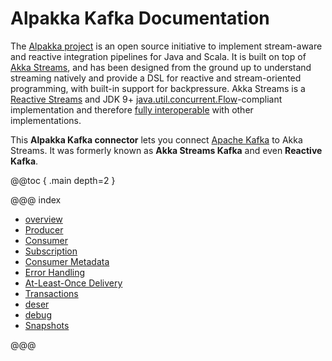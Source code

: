 # Alpakka Kafka Documentation

The [Alpakka project](https://developer.lightbend.com/docs/alpakka/current/) is an open source initiative to implement stream-aware and reactive integration pipelines for Java and Scala. It is built on top of [Akka Streams](https://doc.akka.io/docs/akka/current/stream/index.html), and has been designed from the ground up to understand streaming natively and provide a DSL for reactive and stream-oriented programming, with built-in support for backpressure. Akka Streams is a [Reactive Streams](https://www.reactive-streams.org/) and JDK 9+ [java.util.concurrent.Flow](https://docs.oracle.com/javase/10/docs/api/java/util/concurrent/Flow.html)-compliant implementation and therefore [fully interoperable](https://doc.akka.io/docs/akka/current/general/stream/stream-design.html#interoperation-with-other-reactive-streams-implementations) with other implementations.

This **Alpakka Kafka connector** lets you connect [Apache Kafka](https://kafka.apache.org/) to Akka Streams. It was formerly known as **Akka Streams Kafka** and even **Reactive Kafka**.

@@toc { .main depth=2 }

@@@ index

* [overview](home.md)
* [Producer](producer.md)
* [Consumer](consumer.md)
* [Subscription](subscription.md)
* [Consumer Metadata](consumer-metadata.md)
* [Error Handling](errorhandling.md)
* [At-Least-Once Delivery](atleastonce.md)
* [Transactions](transactions.md)
* [deser](serialization.md)
* [debug](debugging.md)
* [Snapshots](snapshots.md)

@@@
